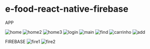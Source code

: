 # e-food-react-native-firebase
APP

![home](https://github.com/Matheus-Tankian/e-food-react-native-firebase/blob/main/WhatsApp%20Image%202021-09-25%20at%203.01.17%20PM.jpeg)
![home2](https://github.com/Matheus-Tankian/e-food-react-native-firebase/blob/main/WhatsApp%20Image%202021-09-25%20at%203.01.17%20PM%20(1).jpeg)
![home3](https://github.com/Matheus-Tankian/e-food-react-native-firebase/blob/main/WhatsApp%20Image%202021-09-25%20at%203.01.17%20PM%20(2).jpeg)
![login](https://github.com/Matheus-Tankian/e-food-react-native-firebase/blob/main/WhatsApp%20Image%202021-09-25%20at%203.01.17%20PM%20(3).jpeg)
![main](https://github.com/Matheus-Tankian/e-food-react-native-firebase/blob/main/WhatsApp%20Image%202021-09-25%20at%203.01.17%20PM%20(4).jpeg)
![find](https://github.com/Matheus-Tankian/e-food-react-native-firebase/blob/main/WhatsApp%20Image%202021-09-25%20at%203.01.17%20PM%20(5).jpeg)
![carrinho](https://github.com/Matheus-Tankian/e-food-react-native-firebase/blob/main/WhatsApp%20Image%202021-09-25%20at%203.01.18%20PM.jpeg)
![add](https://github.com/Matheus-Tankian/e-food-react-native-firebase/blob/main/WhatsApp%20Image%202021-09-25%20at%203.01.18%20PM%20(1).jpeg)

FIREBASE
![fire1](https://github.com/Matheus-Tankian/e-food-react-native-firebase/blob/main/Captura%20de%20Tela%20(103).png)
![fire2](https://github.com/Matheus-Tankian/e-food-react-native-firebase/blob/main/Captura%20de%20Tela%20(104).png)

